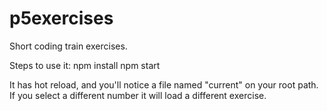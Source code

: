 # p5exercises

Short coding train exercises.

Steps to use it:
npm install
npm start

It has hot reload, and you'll notice a file named "current"
on your root path. If you select a different number it will load a different exercise.